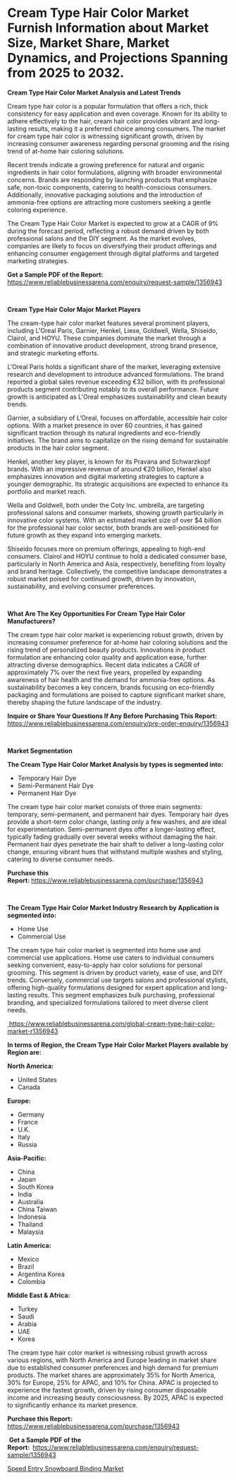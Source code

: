 <p><h1>Cream Type Hair Color Market Furnish Information about Market Size, Market Share, Market Dynamics, and Projections Spanning from 2025 to 2032.</h1></p><p><strong>Cream Type Hair Color Market Analysis and Latest Trends</strong></p>
<p><p>Cream type hair color is a popular formulation that offers a rich, thick consistency for easy application and even coverage. Known for its ability to adhere effectively to the hair, cream hair color provides vibrant and long-lasting results, making it a preferred choice among consumers. The market for cream type hair color is witnessing significant growth, driven by increasing consumer awareness regarding personal grooming and the rising trend of at-home hair coloring solutions.</p><p>Recent trends indicate a growing preference for natural and organic ingredients in hair color formulations, aligning with broader environmental concerns. Brands are responding by launching products that emphasize safe, non-toxic components, catering to health-conscious consumers. Additionally, innovative packaging solutions and the introduction of ammonia-free options are attracting more customers seeking a gentle coloring experience.</p><p>The Cream Type Hair Color Market is expected to grow at a CAGR of 9% during the forecast period, reflecting a robust demand driven by both professional salons and the DIY segment. As the market evolves, companies are likely to focus on diversifying their product offerings and enhancing consumer engagement through digital platforms and targeted marketing strategies.</p></p>
<p><strong>Get a Sample PDF of the Report:&nbsp;</strong> <a href="https://www.reliablebusinessarena.com/enquiry/request-sample/1356943?utm_campaign=1990&utm_medium=2&utm_source=Github&utm_content=ia&utm_term=09022025&utm_id=cream-type-hair-color">https://www.reliablebusinessarena.com/enquiry/request-sample/1356943</a></p>
<p>&nbsp;</p>
<p><strong>Cream Type Hair Color Major Market Players</strong></p>
<p><p>The cream-type hair color market features several prominent players, including L'Oreal Paris, Garnier, Henkel, Liese, Goldwell, Wella, Shiseido, Clairol, and HOYU. These companies dominate the market through a combination of innovative product development, strong brand presence, and strategic marketing efforts.</p><p>L'Oreal Paris holds a significant share of the market, leveraging extensive research and development to introduce advanced formulations. The brand reported a global sales revenue exceeding €32 billion, with its professional products segment contributing notably to its overall performance. Future growth is anticipated as L'Oreal emphasizes sustainability and clean beauty trends.</p><p>Garnier, a subsidiary of L’Oreal, focuses on affordable, accessible hair color options. With a market presence in over 60 countries, it has gained significant traction through its natural ingredients and eco-friendly initiatives. The brand aims to capitalize on the rising demand for sustainable products in the hair color segment.</p><p>Henkel, another key player, is known for its Pravana and Schwarzkopf brands. With an impressive revenue of around €20 billion, Henkel also emphasizes innovation and digital marketing strategies to capture a younger demographic. Its strategic acquisitions are expected to enhance its portfolio and market reach.</p><p>Wella and Goldwell, both under the Coty Inc. umbrella, are targeting professional salons and consumer markets, showing growth particularly in innovative color systems. With an estimated market size of over $4 billion for the professional hair color sector, both brands are well-positioned for future growth as they expand into emerging markets.</p><p>Shiseido focuses more on premium offerings, appealing to high-end consumers. Clairol and HOYU continue to hold a dedicated consumer base, particularly in North America and Asia, respectively, benefiting from loyalty and brand heritage. Collectively, the competitive landscape demonstrates a robust market poised for continued growth, driven by innovation, sustainability, and evolving consumer preferences.</p></p>
<p>&nbsp;</p>
<p><strong>What Are The Key Opportunities For Cream Type Hair Color Manufacturers?</strong></p>
<p><p>The cream type hair color market is experiencing robust growth, driven by increasing consumer preference for at-home hair coloring solutions and the rising trend of personalized beauty products. Innovations in product formulation are enhancing color quality and application ease, further attracting diverse demographics. Recent data indicates a CAGR of approximately 7% over the next five years, propelled by expanding awareness of hair health and the demand for ammonia-free options. As sustainability becomes a key concern, brands focusing on eco-friendly packaging and formulations are poised to capture significant market share, thereby shaping the future landscape of the industry.</p></p>
<p><strong>Inquire or Share Your Questions If Any Before Purchasing This Report:</strong> <a href="https://www.reliablebusinessarena.com/enquiry/pre-order-enquiry/1356943?utm_campaign=1990&utm_medium=2&utm_source=Github&utm_content=ia&utm_term=09022025&utm_id=cream-type-hair-color">https://www.reliablebusinessarena.com/enquiry/pre-order-enquiry/1356943</a></p>
<p>&nbsp;</p>
<p><strong>Market Segmentation</strong></p>
<p><strong>The Cream Type Hair Color Market Analysis by types is segmented into:</strong></p>
<p><ul><li>Temporary Hair Dye</li><li>Semi-Permanent Hair Dye</li><li>Permanent Hair Dye</li></ul></p>
<p><p>The cream type hair color market consists of three main segments: temporary, semi-permanent, and permanent hair dyes. Temporary hair dyes provide a short-term color change, lasting only a few washes, and are ideal for experimentation. Semi-permanent dyes offer a longer-lasting effect, typically fading gradually over several weeks without damaging the hair. Permanent hair dyes penetrate the hair shaft to deliver a long-lasting color change, ensuring vibrant hues that withstand multiple washes and styling, catering to diverse consumer needs.</p></p>
<p><strong>Purchase this Report:&nbsp;</strong><a href="https://www.reliablebusinessarena.com/purchase/1356943?utm_campaign=1990&utm_medium=2&utm_source=Github&utm_content=ia&utm_term=09022025&utm_id=cream-type-hair-color">https://www.reliablebusinessarena.com/purchase/1356943</a></p>
<p>&nbsp;</p>
<p><strong>The Cream Type Hair Color Market Industry Research by Application is segmented into:</strong></p>
<p><ul><li>Home Use</li><li>Commercial Use</li></ul></p>
<p><p>The cream type hair color market is segmented into home use and commercial use applications. Home use caters to individual consumers seeking convenient, easy-to-apply hair color solutions for personal grooming. This segment is driven by product variety, ease of use, and DIY trends. Conversely, commercial use targets salons and professional stylists, offering high-quality formulations designed for expert application and long-lasting results. This segment emphasizes bulk purchasing, professional branding, and specialized formulations tailored to meet diverse client needs.</p></p>
<p><a href="https://www.reliablebusinessarena.com/global-cream-type-hair-color-market-r1356943?utm_campaign=1990&utm_medium=2&utm_source=Github&utm_content=ia&utm_term=09022025&utm_id=cream-type-hair-color">&nbsp;https://www.reliablebusinessarena.com/global-cream-type-hair-color-market-r1356943</a></p>
<p><strong>In terms of Region, the Cream Type Hair Color Market Players available by Region are:</strong></p>
<p>
    <p> <strong> North America: </strong>
        <ul>
            <li>United States</li>
            <li>Canada</li>
        </ul>
        </p> 
    <p> <strong> Europe: </strong>
        <ul>
            <li>Germany</li>
            <li>France</li>
            <li>U.K.</li>
            <li>Italy</li>
            <li>Russia</li>
        </ul>
        </p> 
    <p> <strong> Asia-Pacific: </strong>
        <ul>
            <li>China</li>
            <li>Japan</li>
            <li>South Korea</li>
            <li>India</li>
            <li>Australia</li>
            <li>China Taiwan</li>
            <li>Indonesia</li>
            <li>Thailand</li>
            <li>Malaysia</li>
        </ul>
        </p> 
    <p> <strong> Latin America: </strong>
        <ul>
            <li>Mexico</li>
            <li>Brazil</li>
            <li>Argentina Korea</li>
            <li>Colombia</li>
        </ul>
        </p> 
    <p> <strong> Middle East & Africa: </strong>
        <ul>
            <li>Turkey</li>
            <li>Saudi</li>
            <li>Arabia</li>
            <li>UAE</li>
            <li>Korea</li>
        </ul>
    </p>
    </p>
<p><p>The cream type hair color market is witnessing robust growth across various regions, with North America and Europe leading in market share due to established consumer preferences and high demand for premium products. The market shares are approximately 35% for North America, 30% for Europe, 25% for APAC, and 10% for China. APAC is projected to experience the fastest growth, driven by rising consumer disposable income and increasing beauty consciousness. By 2025, APAC is expected to significantly enhance its market presence.</p></p>
<p><strong>Purchase this Report: </strong><a href="https://www.reliablebusinessarena.com/purchase/1356943?utm_campaign=1990&utm_medium=2&utm_source=Github&utm_content=ia&utm_term=09022025&utm_id=cream-type-hair-color">https://www.reliablebusinessarena.com/purchase/1356943</a></p>
<p>&nbsp;<strong>Get a Sample PDF of the Report:&nbsp;&nbsp;</strong><a href="https://www.reliablebusinessarena.com/enquiry/request-sample/1356943?utm_campaign=1990&utm_medium=2&utm_source=Github&utm_content=ia&utm_term=09022025&utm_id=cream-type-hair-color">https://www.reliablebusinessarena.com/enquiry/request-sample/1356943</a></p>
<p><strong></strong></p>
<p><p><a href="https://github.com/MarciaRunte/Market-Research-Report-List-1/blob/main/speed-entry-snowboard-binding-market.md?utm_campaign=1990&utm_medium=2&utm_source=Github&utm_content=ia&utm_term=09022025&utm_id=cream-type-hair-color">Speed Entry Snowboard Binding Market</a></p></p>